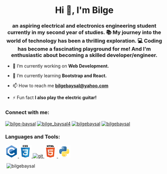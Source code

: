 <h1 align="center">Hi 👋, I'm Bilge</h1>
<h3 align="center">an aspiring electrical and electronics engineering student currently in my second year of studies. 📚 My journey into the world of technology has been a thrilling exploration. 💻 Coding has become a fascinating playground for me! And I'm enthusiastic about becoming a skilled developer/engineer.</h3>

- 🔭 I’m currently working on **Web Development.**

- 🌱 I’m currently learning **Bootstrap and React.**

- 📫 How to reach me **bilgebaysal@yahoo.com**

- ⚡ Fun fact **I also play the electric guitar!**

<h3 align="left">Connect with me:</h3>
<p align="left">
<a href="https://linkedin.com/in/bilge-baysal" target="blank"><img align="center" src="https://raw.githubusercontent.com/rahuldkjain/github-profile-readme-generator/master/src/images/icons/Social/linked-in-alt.svg" alt="bilge-baysal" height="30" width="40" /></a>
<a href="https://instagram.com/bilge_baysal4" target="blank"><img align="center" src="https://raw.githubusercontent.com/rahuldkjain/github-profile-readme-generator/master/src/images/icons/Social/instagram.svg" alt="bilge_baysal4" height="30" width="40" /></a>
<a href="https://www.hackerrank.com/bilgebaysal" target="blank"><img align="center" src="https://raw.githubusercontent.com/rahuldkjain/github-profile-readme-generator/master/src/images/icons/Social/hackerrank.svg" alt="bilgebaysal" height="30" width="40" /></a>
<a href="https://www.leetcode.com/bilgebaysal" target="blank"><img align="center" src="https://raw.githubusercontent.com/rahuldkjain/github-profile-readme-generator/master/src/images/icons/Social/leet-code.svg" alt="bilgebaysal" height="30" width="40" /></a>
</p>

<h3 align="left">Languages and Tools:</h3>
<p align="left"> <a href="https://www.cprogramming.com/" target="_blank" rel="noreferrer"> <img src="https://raw.githubusercontent.com/devicons/devicon/master/icons/c/c-original.svg" alt="c" width="40" height="40"/> </a> <a href="https://www.w3schools.com/css/" target="_blank" rel="noreferrer"> <img src="https://raw.githubusercontent.com/devicons/devicon/master/icons/css3/css3-original-wordmark.svg" alt="css3" width="40" height="40"/> </a> <a href="https://git-scm.com/" target="_blank" rel="noreferrer"> <img src="https://www.vectorlogo.zone/logos/git-scm/git-scm-icon.svg" alt="git" width="40" height="40"/> </a> <a href="https://www.w3.org/html/" target="_blank" rel="noreferrer"> <img src="https://raw.githubusercontent.com/devicons/devicon/master/icons/html5/html5-original-wordmark.svg" alt="html5" width="40" height="40"/> </a> <a href="https://www.python.org" target="_blank" rel="noreferrer"> <img src="https://raw.githubusercontent.com/devicons/devicon/master/icons/python/python-original.svg" alt="python" width="40" height="40"/> </a> </p>

<p>&nbsp;<img align="center" src="https://github-readme-stats.vercel.app/api?username=bilgebaysal&show_icons=true&theme=tokyonight&title_color=b98dce&text_color=ffffff&bg_color=3a3636&locale=en" alt="bilgebaysal" /></p>

